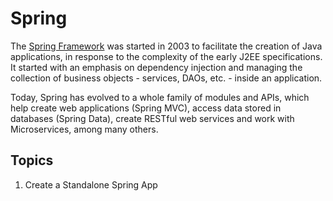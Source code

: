# Spring
The [Spring Framework](https://spring.io/) was started in 2003 to facilitate the creation of Java applications, in response to the complexity of the early J2EE specifications. It started with an emphasis on dependency injection and managing the collection of business objects - services, DAOs, etc. - inside an application.

Today, Spring has evolved to a whole family of modules and APIs, which help create web applications (Spring MVC), access data stored in databases (Spring Data), create RESTful web services and work with Microservices, among many others.

## Topics
1. Create a Standalone Spring App
